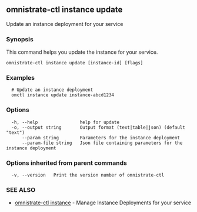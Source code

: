 ## omnistrate-ctl instance update

Update an instance deployment for your service

### Synopsis

This command helps you update the instance for your service.

```
omnistrate-ctl instance update [instance-id] [flags]
```

### Examples

```
  # Update an instance deployment
  omctl instance update instance-abcd1234
```

### Options

```
  -h, --help                help for update
  -o, --output string       Output format (text|table|json) (default "text")
      --param string        Parameters for the instance deployment
      --param-file string   Json file containing parameters for the instance deployment
```

### Options inherited from parent commands

```
  -v, --version   Print the version number of omnistrate-ctl
```

### SEE ALSO

* [omnistrate-ctl instance](omnistrate-ctl_instance.md)	 - Manage Instance Deployments for your service

